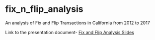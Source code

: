 # fix_n_flip_analysis
An analysis of Fix and Flip Transactions in California from 2012 to 2017

Link to the presentation document- [Fix and Flip Analysis Slides](https://docs.google.com/presentation/d/1VX_BoVEXCd30wD6m2a0B6B8eeMmT7aAbNkjt4cLA3Uw/edit#slide=id.g35f391192_00)
